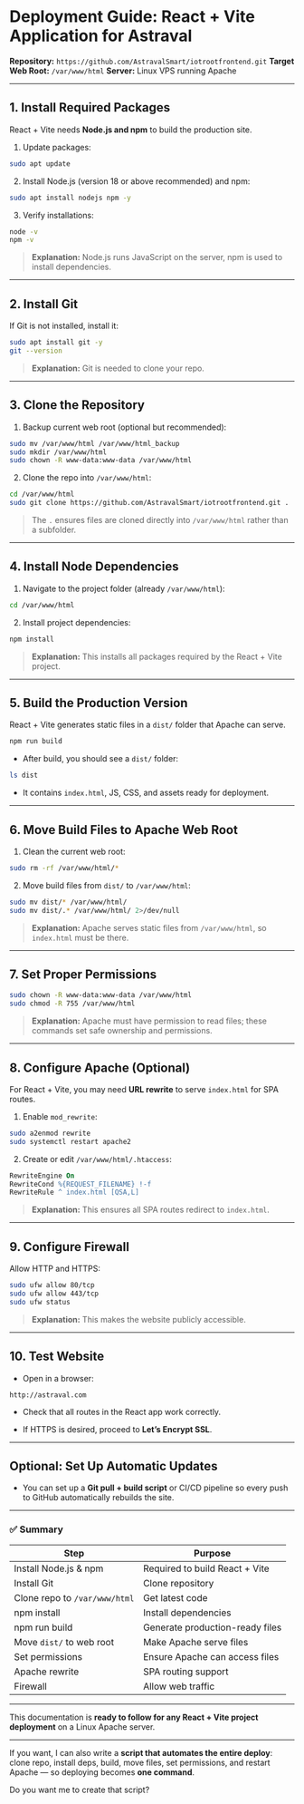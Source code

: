 
# **Deployment Guide: React + Vite Application for Astraval**

**Repository:** `https://github.com/AstravalSmart/iotrootfrontend.git`
**Target Web Root:** `/var/www/html`
**Server:** Linux VPS running Apache

---

## **1. Install Required Packages**

React + Vite needs **Node.js and npm** to build the production site.

1. Update packages:

```bash
sudo apt update
```

2. Install Node.js (version 18 or above recommended) and npm:

```bash
sudo apt install nodejs npm -y
```

3. Verify installations:

```bash
node -v
npm -v
```

> **Explanation:** Node.js runs JavaScript on the server, npm is used to install dependencies.

---

## **2. Install Git**

If Git is not installed, install it:

```bash
sudo apt install git -y
git --version
```

> **Explanation:** Git is needed to clone your repo.

---

## **3. Clone the Repository**

1. Backup current web root (optional but recommended):

```bash
sudo mv /var/www/html /var/www/html_backup
sudo mkdir /var/www/html
sudo chown -R www-data:www-data /var/www/html
```

2. Clone the repo into `/var/www/html`:

```bash
cd /var/www/html
sudo git clone https://github.com/AstravalSmart/iotrootfrontend.git .
```

> The `.` ensures files are cloned directly into `/var/www/html` rather than a subfolder.

---

## **4. Install Node Dependencies**

1. Navigate to the project folder (already `/var/www/html`):

```bash
cd /var/www/html
```

2. Install project dependencies:

```bash
npm install
```

> **Explanation:** This installs all packages required by the React + Vite project.

---

## **5. Build the Production Version**

React + Vite generates static files in a `dist/` folder that Apache can serve.

```bash
npm run build
```

* After build, you should see a `dist/` folder:

```bash
ls dist
```

* It contains `index.html`, JS, CSS, and assets ready for deployment.

---

## **6. Move Build Files to Apache Web Root**

1. Clean the current web root:

```bash
sudo rm -rf /var/www/html/*
```

2. Move build files from `dist/` to `/var/www/html`:

```bash
sudo mv dist/* /var/www/html/
sudo mv dist/.* /var/www/html/ 2>/dev/null
```

> **Explanation:** Apache serves static files from `/var/www/html`, so `index.html` must be there.

---

## **7. Set Proper Permissions**

```bash
sudo chown -R www-data:www-data /var/www/html
sudo chmod -R 755 /var/www/html
```

> **Explanation:** Apache must have permission to read files; these commands set safe ownership and permissions.

---

## **8. Configure Apache (Optional)**

For React + Vite, you may need **URL rewrite** to serve `index.html` for SPA routes.

1. Enable `mod_rewrite`:

```bash
sudo a2enmod rewrite
sudo systemctl restart apache2
```

2. Create or edit `/var/www/html/.htaccess`:

```apache
RewriteEngine On
RewriteCond %{REQUEST_FILENAME} !-f
RewriteRule ^ index.html [QSA,L]
```

> **Explanation:** This ensures all SPA routes redirect to `index.html`.

---

## **9. Configure Firewall**

Allow HTTP and HTTPS:

```bash
sudo ufw allow 80/tcp
sudo ufw allow 443/tcp
sudo ufw status
```

> **Explanation:** This makes the website publicly accessible.

---

## **10. Test Website**

* Open in a browser:

```
http://astraval.com
```

* Check that all routes in the React app work correctly.

* If HTTPS is desired, proceed to **Let’s Encrypt SSL**.

---

## **Optional: Set Up Automatic Updates**

* You can set up a **Git pull + build script** or CI/CD pipeline so every push to GitHub automatically rebuilds the site.

---

### ✅ Summary

| Step                          | Purpose                         |
| ----------------------------- | ------------------------------- |
| Install Node.js & npm         | Required to build React + Vite  |
| Install Git                   | Clone repository                |
| Clone repo to `/var/www/html` | Get latest code                 |
| npm install                   | Install dependencies            |
| npm run build                 | Generate production-ready files |
| Move `dist/` to web root      | Make Apache serve files         |
| Set permissions               | Ensure Apache can access files  |
| Apache rewrite                | SPA routing support             |
| Firewall                      | Allow web traffic               |

---

This documentation is **ready to follow for any React + Vite project deployment** on a Linux Apache server.

---

If you want, I can also write a **script that automates the entire deploy**: clone repo, install deps, build, move files, set permissions, and restart Apache — so deploying becomes **one command**.

Do you want me to create that script?
